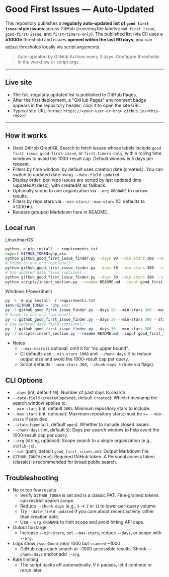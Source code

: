 # Good First Issues — Auto-Updated

This repository publishes a **regularly auto‑updated list of `good first issue`‑style issues** across GitHub (covering the labels `good first issue`, `good-first-issue`, and `first-timers-only`). The published list (via CI) uses a **≥1000⭐** threshold and issues **opened within the last 90 days**; you can adjust thresholds locally via script arguments.

> Auto-updated by GitHub Actions every 3 days. Configure thresholds in the workflow or script args.

---

## Live site
- The full, regularly updated list is published to GitHub Pages.
- After the first deployment, a "GitHub Pages" environment badge appears in the repository header; click it to open the site URL.
- Typical site URL format: `https://<your-user-or-org>.github.io/<this-repo>/`

---

## How it works
- Uses GitHub GraphQL Search to fetch issues whose labels include `good first issue`, `good-first-issue`, or `first-timers-only`, within rolling time windows to avoid the 1000-result cap. Default window is 5 days per request.
- Filters by time window: by default uses creation date (created:). You can switch to updated date using `--date-field updated`.
- Display order: per-repo issues are sorted by last updated time (updatedAt desc), with createdAt as fallback.
- Optionally scope to one organization via `--org ORGNAME` to narrow results.
- Filters by repo stars via `--min-stars/--max-stars` (CI defaults to ≥1000★).
- Renders grouped Markdown here in README.

## Local run

Linux/macOS
```bash
python -m pip install -r requirements.txt
export GITHUB_TOKEN=ghp_xxx
python github_good_first_issue_finder.py --days 90 --min-stars 300 --max-stars 2000 --state open --chunk-days 5 --out good_first_issues.md
# Scope to one org (optional):
python github_good_first_issue_finder.py --days 30 --min-stars 300 --state open --chunk-days 5 --org stdlib-js --out good_first_issues.md
# Use updated date field (optional):
python github_good_first_issue_finder.py --days 30 --min-stars 300 --state open --chunk-days 5 --date-field updated --out good_first_issues.md
python scripts/insert_section.py --readme README.md --input good_first_issues.md
```

Windows (PowerShell)
```powershell
py -3 -m pip install -r requirements.txt
$env:GITHUB_TOKEN = 'ghp_xxx'
py -3 github_good_first_issue_finder.py --days 90 --min-stars 300 --max-stars 2000 --state open --chunk-days 5 --out good_first_issues.md
# Scope to one org (optional):
py -3 github_good_first_issue_finder.py --days 30 --min-stars 300 --state open --chunk-days 5 --org stdlib-js --out good_first_issues.md
# Use updated date field (optional):
py -3 github_good_first_issue_finder.py --days 30 --min-stars 300 --state open --chunk-days 5 --date-field updated --out good_first_issues.md
py -3 scripts/insert_section.py --readme README.md --input good_first_issues.md
```

- Notes
  - `--max-stars` is optional; omit it for “no upper bound”.
  - CI defaults use `--min-stars 1000` and `--chunk-days 5` to reduce output size and avoid the 1000-result cap per query.
  - Script defaults: `--min-stars 300`, `--chunk-days 5` (tune via flags).

## CLI Options

- `--days` (int, default `90`): Number of past days to search.
- `--date-field` (`created`|`updated`, default `created`): Which timestamp the search window applies to.
- `--min-stars` (int, default `300`): Minimum repository stars to include.
- `--max-stars` (int, optional): Maximum repository stars; must be `>= --min-stars` if provided.
- `--state` (`open`|`all`, default `open`): Whether to include closed issues.
- `--chunk-days` (int, default `5`): Days per search window to help avoid the 1000-result cap per query.
- `--org` (string, optional): Scope search to a single organization (e.g., `stdlib-js`).
- `--out` (path, default `good_first_issues.md`): Output Markdown file.
- `GITHUB_TOKEN` (env): Required GitHub token. A Personal access token (classic) is recommended for broad public search.

## Troubleshooting

- No or too few results
  - Verify `GITHUB_TOKEN` is set and is a classic PAT. Fine‑grained tokens can restrict search scope.
  - Reduce `--chunk-days` (e.g., `5` → `2` or `1`) to lower per-query volume.
  - Try `--date-field updated` if you care about recent activity rather than creation date.
  - Use `--org ORGNAME` to limit scope and avoid hitting API caps.
- Output too large
  - Increase `--min-stars`, set `--max-stars`, reduce `--days`, or scope with `--org`.
- Logs show `issueCount` near 1000 but `scanned` ~1000
  - GitHub caps each search at ~1000 accessible results. Shrink `--chunk-days` and/or add `--org`.
- Rate limiting
  - The script backs off automatically. If it pauses, let it continue or rerun later.
